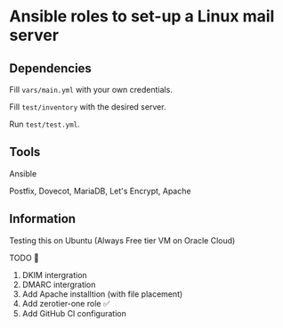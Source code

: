 # Ansible roles to set-up a Linux mail server


## Dependencies

Fill `vars/main.yml` with your own credentials.

Fill `test/inventory` with the desired server.

Run `test/test.yml`.

## Tools
Ansible

Postfix, Dovecot, MariaDB, Let's Encrypt, Apache


## Information
Testing this on Ubuntu (Always Free tier VM on Oracle Cloud)

TODO 📝

1. DKIM intergration
2. DMARC intergration 
3. Add Apache installtion (with file placement)
4. Add zerotier-one role ✅
5. Add GitHub CI configuration
